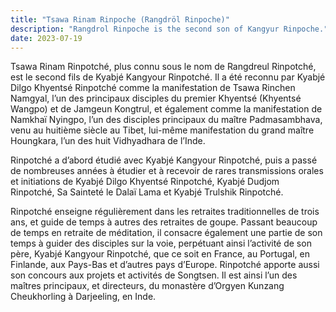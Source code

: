 ```yaml
---
title: "Tsawa Rinam Rinpoche (Rangdröl Rinpoche)"
description: "Rangdrol Rinpoche is the second son of Kangyur Rinpoche."
date: 2023-07-19
---
```


Tsawa Rinam Rinpotché, plus connu sous le nom de Rangdreul Rinpotché, est le second fils de Kyabjé Kangyour Rinpotché. Il a été reconnu par Kyabjé Dilgo Khyentsé Rinpotché comme la manifestation de Tsawa Rinchen Namgyal, l’un des principaux disciples du premier Khyentsé (Khyentsé Wangpo) et de Jamgeun Kongtrul, et également comme la manifestation de Namkhaï Nyingpo, l’un des disciples principaux du maître Padmasambhava, venu au huitième siècle au Tibet, lui-même manifestation du grand maître Houngkara, l’un des huit Vidhyadhara de l’Inde. 

Rinpotché a d’abord étudié avec Kyabjé Kangyour Rinpotché, puis a passé de nombreuses années à étudier et à recevoir de rares transmissions orales et initiations de Kyabjé Dilgo Khyentsé Rinpotché, Kyabjé Dudjom Rinpotché, Sa Sainteté le Dalaï Lama et Kyabjé Trulshik Rinpotché. 

Rinpotché enseigne régulièrement dans les retraites traditionnelles de trois ans, et guide de temps à autres des retraites de goupe. Passant beaucoup de temps en retraite de méditation, il consacre également une partie de son temps à guider des disciples sur la voie, perpétuant ainsi l’activité de son père, Kyabjé Kangyour Rinpotché, que ce soit en France, au Portugal, en Finlande, aux Pays-Bas et d’autres pays d’Europe. Rinpotché apporte aussi son concours aux projets et activités de Songtsen. Il est ainsi l’un des maîtres principaux, et directeurs, du monastère d’Orgyen Kunzang Cheukhorling à Darjeeling, en Inde. 
